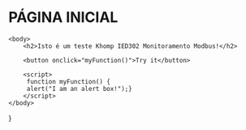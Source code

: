 <html>
    
  <head>
      <h1>PÁGINA INICIAL</h1>
  </head>

    <body>
        <h2>Isto é um teste Khomp IED302 Monitoramento Modbus!</h2>

        <button onclick="myFunction()">Try it</button>

        <script>
         function myFunction() {
         alert("I am an alert box!");}
        </script>
    </body>

   
}
</script>

</html>
